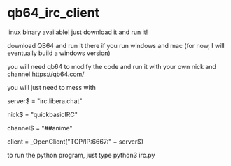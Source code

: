 # qb64_irc_client

linux binary available! just download it and run it!

download QB64 and run it there if you run windows and mac
(for now, I will eventually build a windows version)

you will need qb64 to modify the code and run it with your own nick and channel 
https://qb64.com/

you will just need to mess with 

server$ = "irc.libera.chat"

nick$ = "quickbasicIRC"

channel$ = "##anime"

client = _OpenClient("TCP/IP:6667:" + server$)

to run the python program, just type
python3 irc.py 
